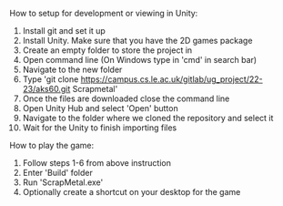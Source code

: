 How to setup for development or viewing in Unity:
1. Install git and set it up
2. Install Unity. Make sure that you have the 2D games package
3. Create an empty folder to store the project in
4. Open command line (On Windows type in 'cmd' in search bar)
5. Navigate to the new folder
6. Type 'git clone https://campus.cs.le.ac.uk/gitlab/ug_project/22-23/aks60.git Scrapmetal'
7. Once the files are downloaded close the command line
8. Open Unity Hub and select 'Open' button
9. Navigate to the folder where we cloned the repository and select it
10. Wait for the Unity to finish importing files

How to play the game:
1. Follow steps 1-6 from above instruction
1. Enter 'Build' folder
2. Run 'ScrapMetal.exe'
3. Optionally create a shortcut on your desktop for the game